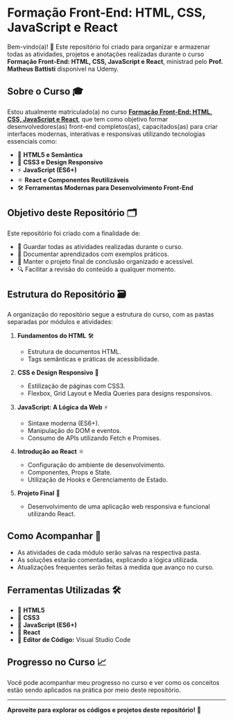 # Formação Front-End: HTML, CSS, JavaScript e React  

Bem-vindo(a)! 👋 Este repositório foi criado para organizar e armazenar todas as atividades, projetos e anotações realizadas durante o curso **Formação Front-End: HTML, CSS, JavaScript e React**, ministrad pelo **Prof. Matheus Battisti** disponível na Udemy.

## Sobre o Curso 🎓  
Estou atualmente matriculado(a) no curso **[Formação Front-End: HTML, CSS, JavaScript e React](https://www.udemy.com/course/formacao-front-end-html-css-javascript-react-e/)**, que tem como objetivo formar desenvolvedores(as) front-end completos(as), capacitados(as) para criar interfaces modernas, interativas e responsivas utilizando tecnologias essenciais como:

- 📝 **HTML5 e Semântica**
- 🎨 **CSS3 e Design Responsivo**
- ⚡ **JavaScript (ES6+)**
- ⚛️ **React e Componentes Reutilizáveis**
- 🛠️ **Ferramentas Modernas para Desenvolvimento Front-End**

## Objetivo deste Repositório 🗂️  
Este repositório foi criado com a finalidade de:  

- 💾 Guardar todas as atividades realizadas durante o curso.
- 📝 Documentar aprendizados com exemplos práticos.
- 📁 Manter o projeto final de conclusão organizado e acessível.
- 🔍 Facilitar a revisão do conteúdo a qualquer momento.

## Estrutura do Repositório 🗃️  
A organização do repositório segue a estrutura do curso, com as pastas separadas por módulos e atividades:  

1. **Fundamentos do HTML** 🛠️  
   - Estrutura de documentos HTML.
   - Tags semânticas e práticas de acessibilidade.

2. **CSS e Design Responsivo** 🎨  
   - Estilização de páginas com CSS3.
   - Flexbox, Grid Layout e Media Queries para designs responsivos.

3. **JavaScript: A Lógica da Web** ⚡  
   - Sintaxe moderna (ES6+).
   - Manipulação do DOM e eventos.
   - Consumo de APIs utilizando Fetch e Promises.

4. **Introdução ao React** ⚛️  
   - Configuração do ambiente de desenvolvimento.
   - Componentes, Props e State.
   - Utilização de Hooks e Gerenciamento de Estado.

5. **Projeto Final** 🏁  
   - Desenvolvimento de uma aplicação web responsiva e funcional utilizando React.

## Como Acompanhar 👣  
- As atividades de cada módulo serão salvas na respectiva pasta.
- As soluções estarão comentadas, explicando a lógica utilizada.
- Atualizações frequentes serão feitas à medida que avanço no curso.

## Ferramentas Utilizadas 🛠️  
- 🔹 **HTML5**
- 🔹 **CSS3**
- 🔹 **JavaScript (ES6+)**
- 🔹 **React**
- 🔹 **Editor de Código:** Visual Studio Code  

## Progresso no Curso 📈  
Você pode acompanhar meu progresso no curso e ver como os conceitos estão sendo aplicados na prática por meio deste repositório.  

---

**Aproveite para explorar os códigos e projetos deste repositório!** 🚀